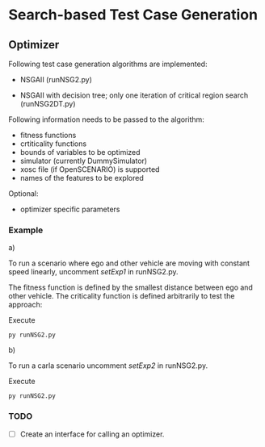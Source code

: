 # Search-based Test Case Generation
## Optimizer


Following test case generation algorithms are implemented:

- NSGAII (runNSG2.py)

- NSGAII with decision tree; only one iteration of critical region search (runNSG2DT.py)

Following information needs to be passed to the algorithm:

- fitness functions
- crtiticality functions
- bounds of variables to be optimized
- simulator (currently DummySimulator)
- xosc file (if OpenSCENARIO) is supported
- names of the features to be explored

Optional:

- optimizer specific parameters

### Example

a) 

To run a scenario where ego and other vehicle are moving with constant speed linearly,
uncomment *setExp1* in runNSG2.py.

The fitness function is defined by the smallest distance between ego and other vehicle.
The criticality function is defined arbitrarily to test the approach:

Execute

```
py runNSG2.py
```

b)

To run a carla scenario
uncomment *setExp2* in runNSG2.py.

Execute

```
py runNSG2.py
```


### TODO

- [ ] Create an interface for calling an optimizer.

